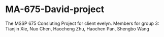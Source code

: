 # MA-675-David-project
The MSSP 675 Consluting Project for client evelyn. 
Members for group 3: Tianjin Xie, Nuo Chen, Haocheng Zhu, Haochen Pan, Shengbo Wang
